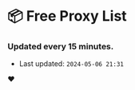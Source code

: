 # :package: Free Proxy List
### Updated every 15 minutes.

- Last updated: `2024-05-06 21:31`

:heart:
